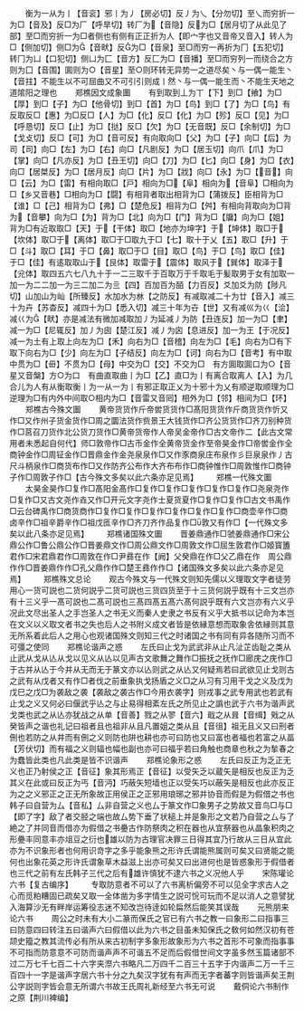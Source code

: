 <!-- { "loadSidebar": true } -->
　　衡为一从为丨【音衮】邪丨为丿【房必切】反丿为乀【分勿切】至乀而穷折一为□【音及】反□为厂【呼旱切】转厂为【音隐】反为□【居月切了从此见了部】至□而穷折一为□者侧也有侧有正正折为人【即宀字也又音帝又音入】转人为□【侧加切】侧□为【音畎】反为□【音泉】至□而穷一再折为冂【五犯切】转冂为凵【口犯切】侧凵为匚【音方】反匚为□【音播】至□而穷列一而绕合之方则为囗【音围】圎则为○【音星】至○则环转无异势一之道尽矣丶与一偶一能生丶【音拄】不能生以不可屈曲又不可引引则成丨然丶与一偶一能生而丶不能生天地之道隂阳之理也
　　郑樵因文成象圗
　　有到取到丄为丅【下】到□【飨】为□【厚】到□【子】为□【他骨切】到□【首】为□【鸟】到□【了】为□【鸟】有反取反□【惠】为□反□【人】为□【化】反□【化】为□【殄】反□【见】为□【呼恳切】反□【止】为□【挞】反□【欠】为□【无音既】反□【余制切】为□【戈攴切】反□【可】为□【音可反】有向取向□【父】为□【子】向□【后】为司【司】向□【左】为□【右】向□【凡剧反】为□【居玉切】向爪【爪】为□【掌】向□【凡亦反】为□【丑王切】向□【刀】为□【匕】向□【身】为□【衣】向□【居桀反】为□【居月反】向□【片】为□【戕】向□【永】为□【音】向□【云】为□【雷】有相向取□【戸】相向为□【阜】相向为【音阜】□相向为□【乡又音巷】□相向为□【闘】有相背者取出相背为□【蒲拨反】臣相背为□【谁】□【己】相背为□【弗】□【楚危反】相背为□【舛】有相向背取向为□背为【音攀】向为□【为】背为□【北】向为□【门】背为□【牖】向为□【姐】背为□有近取取□【天】于【干体】取□【地亦为坤字】于【坤体】取□于【坎体】取□于【离体】取□于□取九于□【七】取十于乂【五】取□【升】于□【斗】取□【耳】于□【鼻】取□于□【目】取□【鸟】于□【鸟】取□【佳】于□【佳】有逺取取山于【艮体】取雷于【震体】取风于【巽体】取泽于【兊体】取四五六七八九十于一二三取千于百取万于千取毛于髪取男于女有加取一加一为二二加一为三二加二为亖【四】百加百为皕【力百反】爻加爻为防【陟凡切】山加山为屾【所臻反】水加水为沝【之防反】有减取减二十为廿【音入】减三十为卉【苏杳反】减四十为□【悉入切】减三十年为卋【世】又有减巛为巜【浍】减巜为【畎】亦是减法有微加减取加丿为延减丿为防【丑连反】加一为□【聿】减一为□【尼辄反】加丿为囱【楚江反】减丿为囟【息进反】加一为王【于况反】减一为土有上取上向左为□【禾】向右为□【音稽】向左为□【毛】向右为□有下取下向右为□【少】向左为□【子结反】向左为□【诃】向右为□【音考】有中取中贯为□【毌】不贯为□【母】中交为□【交】不交为□　有方圎取圎口为○【音星又音槃】方○为口　有曲直取曲丨为□【乙】直□为丨有离合取离人【入】为几合儿为人有从衡取衡丨为一从一为丨有邪正取正乂为十邪十为乂有顺逆取顺理为□逆理为□有内外中间取○相内为□【音雷又音囘】相外为□【邻】相间为□【环】
　　郑樵古今殊文圗
　　黄帝货货作斤帝喾货货作□髙阳货货作斤商货货作忻又作□又作州子货金货作□周之圜法货作赀景王大钱货作□齐公货货作□齐刀别种货作□莒召刀货作北公货刀货作□黄帝货帝作人帝吴金帝作□古文帝作二【此古文常用者未悉起自何代】师□敦帝作□古币金作全黄帝货金作至帝昊金作□帝喾金作全商钟金作□周钲金作□晋鼎金作金尧泉泉作□又作豕商泉庄布泉作彡巨泉泉作丿古尺斗柄泉作□商货布作□又作防齐公布作大齐布布作□商钟惟作□周敦惟作□商钟子作□周敦子作□【古今殊文多矣以此六条亦足见焉】
　　郑樵一代殊文圗
　　太昊金昊作□复作□髙阳金髙作□复作□复作□复作□复作□复作□尧泉尧作□复作□又古文尧作垚又作□开元文字尧作士夏货夏作□复作□复作□古文书禹作□云台碑禹作□商货商作□复作□复作□复作□复作□复作□复作□商壶辛作□商卤辛作□祖辛爵辛作□祖戊匜辛作□齐刀齐作品复作□敦又有作□【一代殊文多矣以此八条亦足见焉】
　　郑樵诸国殊文圗
　　晋姜鼎通作□虢姜鼎通作□宋公鼎公作□鲁公鼎公作□晋姜鼎文作□周公鼎文作□周敦文作□屈生敦君作□姬寳簠君作□宋君鼎君作□周敦在作□尹彞在作【阙】父癸鼎在作□父乙鼎在作　周公鼎作作□晋姜鼎作作□孔父鼎作作□楚王彞作作□【诸国殊文多矣以此六条亦足见焉】
　　郑樵殊文总论
　　观古今殊文与一代殊文则知先儒以义理取文字者徒劳用心一货可説也二货何説乎二货可説也三货四货至于十三货何説乎既有十三文岂亦有十三义乎一髙可説也二髙可説也三髙四髙五髙六髙何説乎既有六文岂亦有六义乎况此文尽出圣人之手岂圣人之书无义而秦人史隶之书反有义乎大抵书以记命为本岂在文义以义取文者书之失也后人之书附义成文者皆是依縁意想而取象舎依縁则其意无所系着此后人之用心也观诸国殊文则知三代之时诸国之书有同有异各随所习而不可彊之使同
　　郑樵论谐声之惑
　　左氏曰止戈为武武非从止凡沚芷齿耻之类从止武从戈从亾从戈以见义从亾以见声古文歌舞之舞作□振抚之抚作□廊庑之庑作□于古并从亾于今并从无而无于篆文亦以亾则武之从亾又何疑焉若曰武欲见止戈则古之武有从戊者又有作□者伐之前垂象执戈扬盾之义□之从习有习用干戈之义及戊为戊巳之戊□为袭敌之袭【袭敌之袭古作□今用衣袭字】则戎事之武专用武也若武有止戈之义又何必曰偃武乎亾之与止易得相紊左氏之所见止之譌也武于六书为谐声武戈类也武之从亾亦犹战之从单【音善】戮之从翏【音六】戢之从咠【音缉】戣之从癸皆声之谐也礼记曰祖者且也祖非从且凡置姐之类从且【音徂】祖无且义又曰刑者侀也若防之从井而有侀之义则防也阱也耕也亦可曰防也又曰富也者福也若富之从畐【芳伏切】而有福之义则辐也幅也副也亦可曰福乎若曰角触也商章也秋之为揫春之为蠢皆此类也凡此类是皆不识谐声
　　郑樵论象形之惑
　　左氏曰反正为乏正无义也正乃射侯之正【音征】象其形焉正【音征】以受矢乏以蔵矢是相反也反正为乏其义在此或曰反正为丐【音沔】巧蔽矢短墙也正以受矢巧以蔽矢是相反也此亦反正为之之义邪正之正无所象故正用侯正之正邪用琅琊之邪并协音而假是为假借之书也韩子曰自营为厶【音私】厶非自营之义也厶于篆文作□象男子之势故又音鸟□与□【即了字】敌了者交胫之端也故厶势下垂了状槌上并是象形之文若乃自营之厶与了絶之了并同音而借亦为假借之书疉古作防祭肉之积在器也从宜祭器也从晶象积肉之形疉丰同意丰亦俎豆之衍也雄以防为古理官决罪三日得其宜乃行故从三日从宜此亦为不识象形者也何用识竒字之多乎能象熊之形许氏谓能熊属则可矣又曰贤能之能何也出象花英之形许氏谓象草木益滋上出亦可矣又曰出进何也是皆惑象形于假借者也三代之前有左氏韩子三代之后有雄许慎犹不逮六书之义况他人乎
　　宋陈瓘论六书【复古编序】
　　专取防意者不可以了六书离析偏旁不可以见全字求古人之心而觅粕糟固已疏矣又取一全体凿为多字情生之説可恱可玩而不足以消人之意譬犹入海算沙无有畔岸运筹役志迷不知改岂待逹如轮扁然后能笑其误哉
　　元熊朋来论六书
　　周公之时未有大小二篆而保氏之官已有六书之教一曰象形二曰指事三曰防意四曰转注五曰谐声六曰假借以此为六书之目虽未知保氏之敎何如然汉初有苍颉史籀之教其流传必有所从来古初制字多象形故象形为六书之首形不可象而指事事不可指而防意意不可防而谐声声不可谐五不足而后假借世间文字虽多然玉篇诸部不过二万七千七百二十六字夹漈六书略凡二万四千二百三十五字于内谐声二万一千三百四十一字是谐声字居六书十分之九矣汉字犹有有声而无字者蕃字则皆谐声矣王荆公字説则字皆会意无所谓六书故王氏周礼新经至六书无可说
　　戴侗论六书制作之原【荆川裨编】
